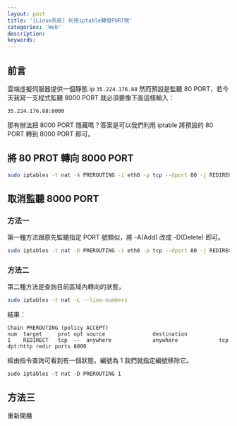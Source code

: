 ```yaml
---
layout: post
title: '[Linux系統] 利用iptable轉發PORT號'
categories: 'Web'
description: 
keywords:
---
```


## 前言
雲端虛擬伺服器提供一個靜態 ip `35.224.176.88` 然而預設是監聽 80 PORT，若今天我寫一支程式監聽 8000 PORT 就必須要像下面這樣輸入：

```
35.224.176.88:8000
```

那有辦法把 8000 PORT 隱藏嗎？答案是可以我們利用 iptable 將預設的 80 PORT 轉到 8000 PORT 即可。

## 將 80 PROT 轉向 8000 PORT

```bash
sudo iptables -t nat -A PREROUTING -i eth0 -p tcp --dport 80 -j REDIRECT --to-port 8000
```


## 取消監聽 8000 PORT

### 方法一
第一種方法跟原先監聽指定 PORT 號類似，將 -A(Add) 改成 -D(Delete) 即可。 

```bash
sudo iptables -t nat -D PREROUTING -i eth0 -p tcp --dport 80 -j REDIRECT --to-port 8000
```

### 方法二
第二種方法是查詢目前區域內轉向的狀態，

```bash
sudo iptables -t nat -L --line-numbers
```

結果：
```
Chain PREROUTING (policy ACCEPT)
num  target     prot opt source               destination         
1    REDIRECT   tcp  --  anywhere             anywhere             tcp dpt:http redir ports 8000
```

經由指令查詢可看到有一個狀態，編號為 1 我們就指定編號移除它。

```bbash
sudo iptables -t nat -D PREROUTING 1
```

## 方法三
重新開機
